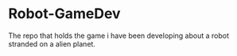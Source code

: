 # Robot-GameDev
The repo that holds the game i have been developing about a robot stranded on a alien planet.

